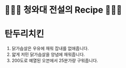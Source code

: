 # 👨🏻‍🍳 청와대 전설의 Recipe 👩🏻‍🍳

# 탄두리치킨

1. 닭가슴살은 우유에 재워 잡내를 없애줍니다.
2. 얇게 저민 닭가슴살을 양념에 재워줍니다.
3. 200도로 예열된 오븐에서 25분가량 구워줍니다.
